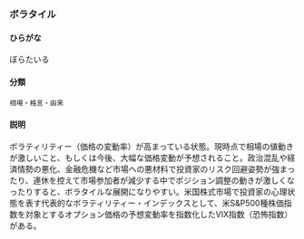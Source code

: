 <div style="display:none;">

## [あ行](securities-terms?id=あ行)
## [か行](securities-terms?id=か行)
## [さ行](securities-terms?id=さ行)
## [た行](securities-terms?id=た行)
## [な行](securities-terms?id=な行)
## [は行](securities-terms?id=は行)

</div>

### ボラタイル

#### ひらがな

ぼらたいる

#### 分類

`相場・格言・由来`

#### 説明

ボラティリティー（価格の変動率）が高まっている状態。現時点で相場の値動きが激しいこと、もしくは今後、大幅な価格変動が予想されること。政治混乱や経済情勢の悪化、金融危機など市場への悪材料で投資家のリスク回避姿勢が強まったり、連休を控えて市場参加者が減少する中でポジション調整の動きが激しくなったりすると、ボラタイルな展開になりやすい。米国株式市場で投資家の心理状態を表す代表的なボラティリティー・インデックスとして、米S&amp;P500種株価指数を対象とするオプション価格の予想変動率を指数化したVIX指数（恐怖指数）がある。

<div style="display:none;">

## [ま行](securities-terms?id=ま行)
## [や行](securities-terms?id=や行)
## [ら行](securities-terms?id=ら行)
## [わ行](securities-terms?id=わ行)
## [英数字・記号](securities-terms?id=英数字・記号)

</div>

